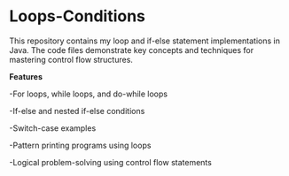# Loops-Conditions
This repository contains my loop and if-else statement implementations in Java. The code files demonstrate key concepts and techniques for mastering control flow structures.

**Features**

-For loops, while loops, and do-while loops

-If-else and nested if-else conditions

-Switch-case examples

-Pattern printing programs using loops

-Logical problem-solving using control flow statements
